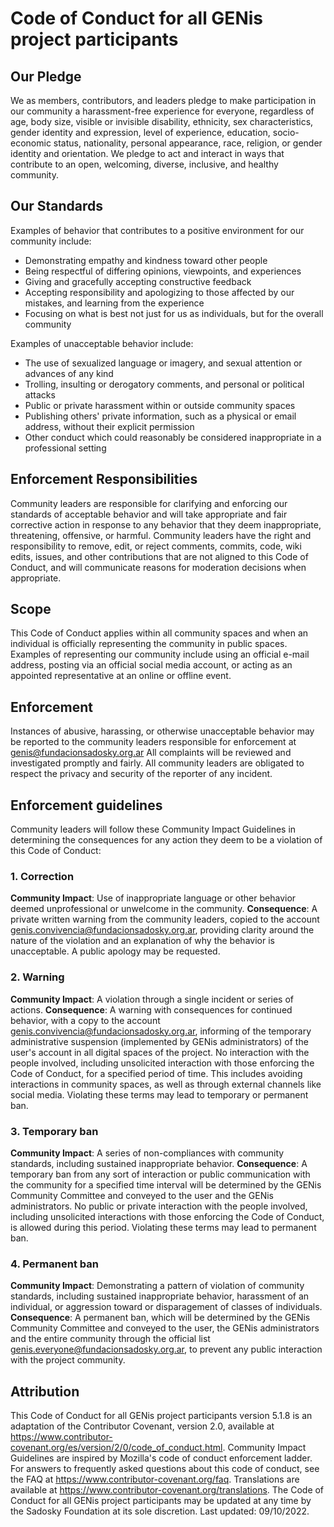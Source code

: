 # Code of Conduct for all GENis project participants 
## Our Pledge
We as members, contributors, and leaders pledge to make participation in our community a harassment-free experience for everyone, regardless of age, body size, visible or invisible disability, ethnicity, sex characteristics, gender identity and expression, level of experience, education, socio-economic status, nationality, personal appearance, race, religion, or gender identity and orientation.
We pledge to act and interact in ways that contribute to an open, welcoming, diverse, inclusive, and healthy community.
## Our Standards
Examples of behavior that contributes to a positive environment for our community include:
* Demonstrating empathy and kindness toward other people
* Being respectful of differing opinions, viewpoints, and experiences
* Giving and gracefully accepting constructive feedback
* Accepting responsibility and apologizing to those affected by our mistakes, and learning from the experience
* Focusing on what is best not just for us as individuals, but for the overall community

Examples of unacceptable behavior include:

* The use of sexualized language or imagery, and sexual attention or advances of any kind
* Trolling, insulting or derogatory comments, and personal or political attacks
* Public or private harassment within or outside community spaces 
* Publishing others' private information, such as a physical or email address, without their explicit permission
* Other conduct which could reasonably be considered inappropriate in a professional setting

## Enforcement Responsibilities
Community leaders are responsible for clarifying and enforcing our standards of acceptable behavior and will take appropriate and fair corrective action in response to any behavior that they deem inappropriate, threatening, offensive, or harmful.
Community leaders have the right and responsibility to remove, edit, or reject comments, commits, code, wiki edits, issues, and other contributions that are not aligned to this Code of Conduct, and will communicate reasons for moderation decisions when appropriate.

## Scope

This Code of Conduct applies within all community spaces and when an individual is officially representing the community in public spaces. Examples of representing our community include using an official e-mail address, posting via an official social media account, or acting as an appointed representative at an online or offline event.



## Enforcement

Instances of abusive, harassing, or otherwise unacceptable behavior may be reported to the community leaders responsible for enforcement at genis@fundacionsadosky.org.ar All complaints will be reviewed and investigated promptly and fairly.
All community leaders are obligated to respect the privacy and security of the reporter of any incident.


## Enforcement guidelines

Community leaders will follow these Community Impact Guidelines in determining the consequences for any action they deem to be a violation of this Code of Conduct:
### 1. Correction
**Community Impact**: Use of inappropriate language or other behavior deemed unprofessional or unwelcome in the community.
**Consequence**: A private written warning from the community leaders, copied to the account genis.convivencia@fundacionsadosky.org.ar, providing clarity around the nature of the violation and an explanation of why the behavior is unacceptable. A public apology may be requested.
### 2. Warning
**Community Impact**: A violation through a single incident or series of actions.
**Consequence**: A warning with consequences for continued behavior, with a copy to the account genis.convivencia@fundacionsadosky.org.ar, informing of the temporary administrative suspension (implemented by GENis administrators) of the user's account in all digital spaces of the project. No interaction with the people involved, including unsolicited interaction with those enforcing the Code of Conduct, for a specified period of time. This includes avoiding interactions in community spaces, as well as through external channels like social media. Violating these terms may lead to temporary or permanent ban.
### 3. Temporary ban
**Community Impact**: A series of non-compliances with community standards, including sustained inappropriate behavior. **Consequence**: A temporary ban from any sort of interaction or public communication with the community for a specified time interval will be determined by the GENis Community Committee and conveyed to the user and the GENis administrators. No public or private interaction with the people involved, including unsolicited interactions with those enforcing the Code of Conduct, is allowed during this period. Violating these terms may lead to permanent ban. 
### 4. Permanent ban
**Community Impact**: Demonstrating a pattern of violation of community standards, including sustained inappropriate behavior, harassment of an individual, or aggression toward or disparagement of classes of individuals.
**Consequence**: A permanent ban, which will be determined by the GENis Community Committee and conveyed to the user, the GENis administrators and the entire community through the official list genis.everyone@fundacionsadosky.org.ar, to prevent any public interaction with the project community.

## Attribution
This Code of Conduct for all GENis project participants version 5.1.8 is an adaptation of the Contributor Covenant, version 2.0, available at https://www.contributor-covenant.org/es/version/2/0/code_of_conduct.html.
Community Impact Guidelines are inspired by Mozilla's code of conduct enforcement ladder.
For answers to frequently asked questions about this code of conduct, see the FAQ at https://www.contributor-covenant.org/faq.
Translations are available at https://www.contributor-covenant.org/translations.
The Code of Conduct for all GENis project participants may be updated at any time by the Sadosky Foundation at its sole discretion. 
Last updated: 09/10/2022.
